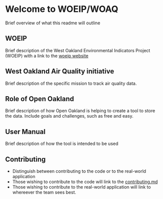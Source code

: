 # Welcome to WOEIP/WOAQ 
Brief overview of what this readme will outline

## WOEIP
Brief description of the West Oakland Environmental Indicators Project (WOEIP) with a link to the [woeip website](http://www.woeip.org/)

## West Oakland Air Quality initiative
Brief description of the specific mission to track air quality data.

## Role of Open Oakland
Brief description of how Open Oakland is helping to create a tool to store the data. Include goals and challenges, such as free and easy.

## User Manual
Brief description of how the tool is intended to be used

## Contributing

* Distinguish between contributing to the code or to the real-world application
* Those wishing to contribute to the code will link to the [contributing.md](https://github.com/openoakland/woeip/blob/master/.gitignore/contributing.md)
* Those wishing to contribute to the real-world application will link to whereever the team sees best.
